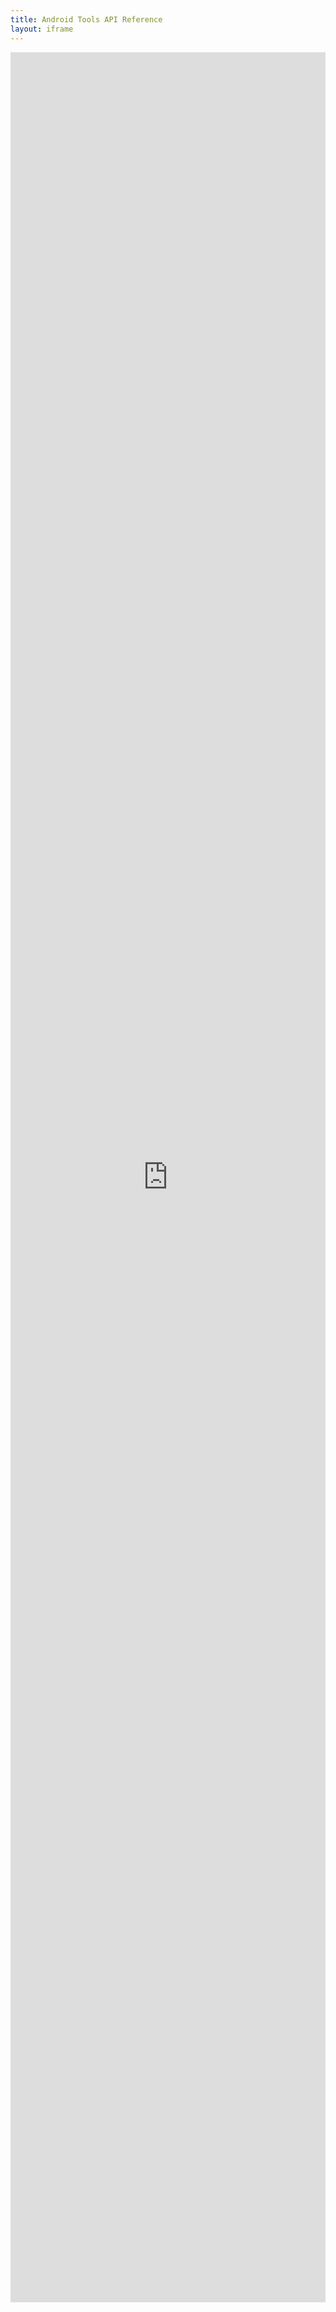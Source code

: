 ```yaml
---
title: Android Tools API Reference
layout: iframe
---
```


<iframe 
    allowfullscreen="allowfullscreen" 
    frameborder="0"
    mozallowfullscreen="mozallowfullscreen" 
    msallowfullscreen="msallowfullscreen" 
    scrolling="no" 
    src="https://developer.tomtom.com/assets/downloads/indigo/android-tools-api/latest/index.html"
    style="width: 100%; overflow: hidden; height: 90vh; min-height: 927px;" 
    webkitallowfullscreen="webkitallowfullscreen">
</iframe>
